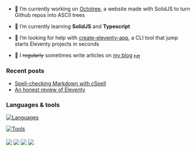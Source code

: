 # 

- 🔨 I’m currently working on [Octotree](https://github.com/uncenter/octotree), a website made with SolidJS to turn Github repos into ASCII trees

- 🌱 I’m currently learning **SolidJS** and **Typescript**

- 🤝 I’m looking for help with [create-eleventy-app](https://github.com/uncenter/create-eleventy-app), a CLI tool that jump starts Eleventy projects in seconds

- 📝 I ~~regularly~~ sometimes write articles on [my blog](https://uncenter.org/posts/) <a href="https://uncenter.org/feed.xml" target="blank"><img align="center" src="https://raw.githubusercontent.com/rahuldkjain/github-profile-readme-generator/master/src/images/icons/Social/rss.svg" alt="https://uncenter.org/feed.xml" height="15" width="22" /></a>


### Recent posts
<!-- BLOG-POST-LIST:START -->
- [Spell-checking Markdown with cSpell](https://uncenter.org/posts/spellchecking-with-eleventy/)
- [An honest review of Eleventy](https://uncenter.org/posts/thoughts-on-eleventy/)
<!-- BLOG-POST-LIST:END -->

### Languages & tools

[![Languages](https://skillicons.dev/icons?i=html,css,sass,js,ts,py)](https://skillicons.dev)

[![Tools](https://skillicons.dev/icons?i=solidjs,tailwind)](https://skillicons.dev)

<h4></h4>

[![](https://img.shields.io/badge/uncenter-5865F2?style=for-the-badge&logo=discord&logoColor=white)](#)
[![](https://img.shields.io/badge/fosstodon.org%2F%40uncenter-6364FF?style=for-the-badge&logo=Mastodon&logoColor=white)](https://fosstodon.org/@uncenter)
[![](https://img.shields.io/badge/contact%40uncenter.org-D14836?style=for-the-badge&logo=gmail&logoColor=white)](mailto:contact@uncenter.org)
[![](https://img.shields.io/badge/%23uncenter%3Amatrix.org-0DBD8B?style=for-the-badge&logo=element&logoColor=white)](https://matrix.to/%23/#uncenter:matrix.org)

#
